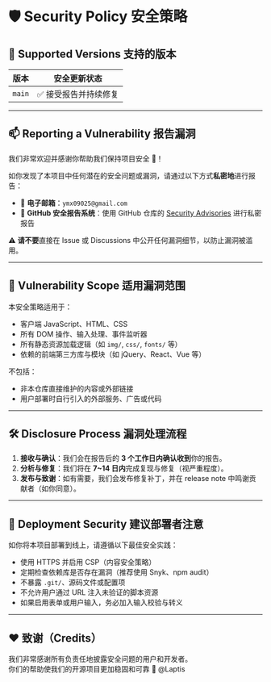# 🛡️ Security Policy 安全策略

## 📅 Supported Versions 支持的版本

| 版本             | 安全更新状态         |
|------------------|-----------------------|
|      `main`      | ✅ 接受报告并持续修复 |

---

## 📫 Reporting a Vulnerability 报告漏洞

我们非常欢迎并感谢你帮助我们保持项目安全 💙！

如你发现了本项目中任何潜在的安全问题或漏洞，请通过以下方式**私密地**进行报告：

- 📧 **电子邮箱**：`ymx09025@gmail.com`
- 🔐 **GitHub 安全报告系统**：使用 GitHub 仓库的 [Security Advisories](../../security/advisories/new) 进行私密报告

⚠️ **请不要**直接在 Issue 或 Discussions 中公开任何漏洞细节，以防止漏洞被滥用。

---

## 🔐 Vulnerability Scope 适用漏洞范围

本安全策略适用于：

- 客户端 JavaScript、HTML、CSS
- 所有 DOM 操作、输入处理、事件监听器
- 所有静态资源加载逻辑（如 `img/`, `css/`, `fonts/` 等）
- 依赖的前端第三方库与模块（如 jQuery、React、Vue 等）

不包括：

- 非本仓库直接维护的内容或外部链接
- 用户部署时自行引入的外部服务、广告或代码

---

## 🛠️ Disclosure Process 漏洞处理流程

1. **接收与确认**：我们会在报告后的 **3 个工作日内确认收到**你的报告。
2. **分析与修复**：我们将在 **7~14 日内**完成复现与修复（视严重程度）。
3. **发布与致谢**：如有需要，我们会发布修复补丁，并在 release note 中鸣谢贡献者（如你同意）。

---

## 🧩 Deployment Security 建议部署者注意

如你将本项目部署到线上，请遵循以下最佳安全实践：

- 使用 HTTPS 并启用 CSP（内容安全策略）
- 定期检查依赖库是否存在漏洞（推荐使用 Snyk、npm audit）
- 不暴露 `.git/`、源码文件或配置项
- 不允许用户通过 URL 注入未验证的脚本资源
- 如果启用表单或用户输入，务必加入输入校验与转义

---

## ❤️ 致谢（Credits）

我们非常感谢所有负责任地披露安全问题的用户和开发者。  
你们的帮助使我们的开源项目更加稳固和可靠 💖
@Laptis
